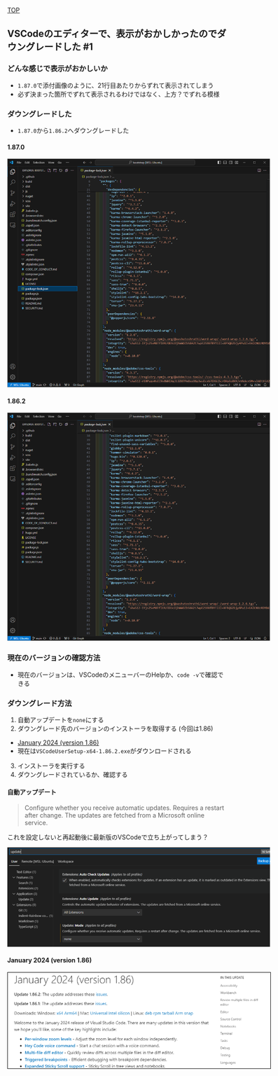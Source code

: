 [TOP](/)

## VSCodeのエディターで、表示がおかしかったのでダウングレードした #1

### どんな感じで表示がおかしいか

- `1.87.0`で添付画像のように、21行目あたりからずれて表示されてしまう
- 必ず決まった箇所でずれて表示されるわけではなく、上方？でずれる模様

### ダウングレードした

- `1.87.0`から`1.86.2`へダウングレードした

#### 1.87.0

<img src="images/1/vscode-1.87.0.png" style="max-width: 600px;">

#### 1.86.2

<img src="images/1/vscode-1.86.2.png" style="max-width: 600px;">

### 現在のバージョンの確認方法

- 現在のバージョンは、VSCodeのメニューバーのHelpか、`code -v`で確認できる

### ダウングレード方法

1. 自動アップデートを`none`にする
2. ダウングレード先のバージョンのインストーラを取得する (今回は1.86)
  - [January 2024 (version 1.86)](https://code.visualstudio.com/updates/v1_86)
  - 現在は`VSCodeUserSetup-x64-1.86.2.exe`がダウンロードされる
3. インストーラを実行する
4. ダウングレードされているか、確認する

#### 自動アップデート

> Configure whether you receive automatic updates. Requires a restart after change. The updates are fetched from a Microsoft online service.

これを設定しないと再起動後に最新版のVSCodeで立ち上がってしまう？

<img src="images/1/vscode-auto-update.png" style="max-width: 600px;">

#### January 2024 (version 1.86)

<img src="images/1/v1_86.png" style="max-width: 600px; border: 1px solid #000;">
